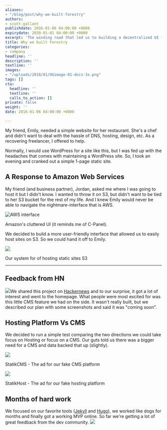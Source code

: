 ```yaml
---
aliases:
- "/blog/post/why-we-built-forestry"
authors:
- scott-gallant
publishdate: 2016-01-06 04:00:00 +0000
expirydate: 2030-01-01 04:00:00 +0000
excerpt: 'The winding road that led us to building a decentralized UI for the web. '
title: Why we built Forestry
categories:
- company
headline: ''
description: ''
textline: ''
images:
- "/uploads/2018/01/OGimage-01-docs-3x.png"
tags: []
cta:
  headline: ''
  textline: ''
  calls_to_action: []
private: false
weight: ''
date: 2016-01-06 04:00:00 +0000

---
```

My friend, Emily, needed a simple website for her restaurant.  She's a chef and didn't want to deal with the hassle of DNS, hosting, design, etc.  As a recovering freelancer, I offered to help.

Normally, I would use WordPress for a site like this, but I was fed up with the headaches that comes with maintaining a WordPress site.  So, I took an evening and cranked out a simple 1-page static site.

## A Response to Amazon Web Services

My friend (and business partner), Jordan, asked me where I was going to host it but I didn't know.  I wanted to throw it on S3, but didn't want to be tied to her S3 bucket for the rest of my life. And I knew Emily would never be able to navigate the nightmare-interface that is AWS.

![AWS interface](/uploads/2017/12/aws-console-puke.png)

Amazon's cluttered UI (it reminds me of C-Panel).

We decided to build a more user-friendly interface that allowed us to easily host sites on S3. So we could hand it off to Emily.

![](/uploads/2017/12/admin1-1.png)

Our system for  of hosting static sites S3

<hr>

## Feedback from HN

<img src="/uploads/2017/12/cms2.png" class="small right">We shared this project on [Hackernews](https://news.ycombinator.com/item?id=10062939) and to our surprise, it got a lot of interest and went to the homepage.  What people were most excited for was this little CMS feature we had on the side.  It wasn't really built, but we described our plan with some screenshots and said it was "coming soon".

## Hosting Platform Vs CMS

We decided to run a simple test comparing the two directions we could take focus on Hosting or focus on a CMS.  Our guts told us there was a bigger need for a CMS and data backed that up (slightly).

![](/uploads/2017/12/fb_cms2.png)

StatikCMS - The ad for our fake CMS platform

![](/uploads/2017/12/fb_host.png)

StatikHost - The ad for our fake hosting platform

## Months of hard work

We focused on our favorite tools ([Jekyll](http://jekyllrb.com/) and [Hugo](http://gohugo.io/)), we worked like dogs for months and finally got a working MVP online.  So far we're getting a lot of great feedback from the dev community.
![](/uploads/2017/12/screenshot-white-matt.jpg)